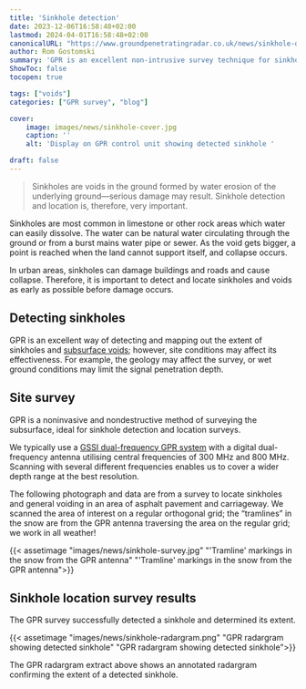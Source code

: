 ```yaml
---
title: 'Sinkhole detection'
date: 2023-12-06T16:58:48+02:00
lastmod: 2024-04-01T16:58:48+02:00
canonicalURL: "https://www.groundpenetratingradar.co.uk/news/sinkhole-detection/"
author: Rom Gostomski
summary: 'GPR is an excellent non-intrusive survey technique for sinkhole detection and location. We typically use a dual-frequency GPR system...'
ShowToc: false
tocopen: true

tags: ["voids"]
categories: ["GPR survey", "blog"]

cover:
    image: images/news/sinkhole-cover.jpg
    caption: ''
    alt: 'Display on GPR control unit showing detected sinkhole '

draft: false
---
```

> Sinkholes are voids in the ground formed by water erosion of the underlying ground—serious damage may result. Sinkhole detection and location is, therefore, very important.

Sinkholes are most common in limestone or other rock areas which water can easily dissolve. The water can be natural water circulating through the ground or from a burst mains water pipe or sewer. As the void gets bigger, a point is reached when the land cannot support itself, and collapse occurs.

In urban areas, sinkholes can damage buildings and roads and cause collapse. Therefore, it is important to detect and locate sinkholes and voids as early as possible before damage occurs.

## Detecting sinkholes

GPR is an excellent way of detecting and mapping out the extent of sinkholes and [subsurface voids](/surveys/void-location/); however, site conditions may affect its effectiveness. For example, the geology may affect the survey, or wet ground conditions may limit the signal penetration depth.

## Site survey

GPR is a noninvasive and nondestructive method of surveying the subsurface, ideal for sinkhole detection and location surveys.

We typically use a [GSSI dual-frequency GPR system](/about/gpr-equipment/#gssi-utilityscan-df) with a digital dual-frequency antenna utilising central frequencies of 300 MHz and 800 MHz. Scanning with several different frequencies enables us to cover a wider depth range at the best resolution.

The following photograph and data are from a survey to locate sinkholes and general voiding in an area of asphalt pavement and carriageway. We scanned the area of interest on a regular orthogonal grid; the “tramlines” in the snow are from the GPR antenna traversing the area on the regular grid; we work in all weather!

{{< assetimage "images/news/sinkhole-survey.jpg"
"'Tramline' markings in the snow from the GPR antenna" 
"'Tramline' markings in the snow from the GPR antenna">}}

## Sinkhole location survey results

The GPR survey successfully detected a sinkhole and determined its extent.

{{< assetimage "images/news/sinkhole-radargram.png"
"GPR radargram showing detected sinkhole" 
"GPR radargram showing detected sinkhole">}}

The GPR radargram extract above shows an annotated radargram confirming the extent of a detected sinkhole.